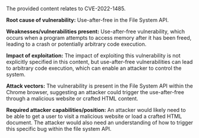 The provided content relates to CVE-2022-1485.

**Root cause of vulnerability:**
Use-after-free in the File System API.

**Weaknesses/vulnerabilities present:**
Use-after-free vulnerability, which occurs when a program attempts to access memory after it has been freed, leading to a crash or potentially arbitrary code execution.

**Impact of exploitation:**
The impact of exploiting this vulnerability is not explicitly specified in this content, but use-after-free vulnerabilities can lead to arbitrary code execution, which can enable an attacker to control the system.

**Attack vectors:**
The vulnerability is present in the File System API within the Chrome browser, suggesting an attacker could trigger the use-after-free through a malicious website or crafted HTML content.

**Required attacker capabilities/position:**
An attacker would likely need to be able to get a user to visit a malicious website or load a crafted HTML document. The attacker would also need an understanding of how to trigger this specific bug within the file system API.